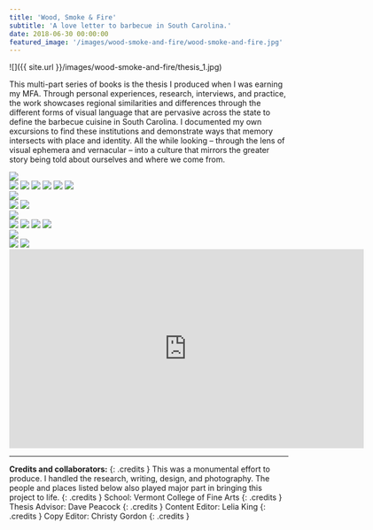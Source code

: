 ```yaml
---
title: 'Wood, Smoke & Fire'
subtitle: 'A love letter to barbecue in South Carolina.'
date: 2018-06-30 00:00:00
featured_image: '/images/wood-smoke-and-fire/wood-smoke-and-fire.jpg'
---
```


![]({{ site.url }}/images/wood-smoke-and-fire/thesis_1.jpg)

This multi-part series of books is the thesis I produced when I was earning my MFA. Through personal experiences, research, interviews, and practice, the work showcases regional similarities and differences through the different forms of visual language that are pervasive across the state to define the barbecue cuisine in South Carolina. I documented my own excursions to find these institutions and demonstrate ways that memory intersects with place and identity. All the while looking – through the lens of visual ephemera and vernacular – into a culture that mirrors the greater story being told about ourselves and where we come from. 

<img src="/images/wood-smoke-and-fire/thesis_3.jpg">

<div class="gallery" data-columns="2">
	<img src="/images/wood-smoke-and-fire/thesis_7.jpg">
	<img src="/images/wood-smoke-and-fire/thesis_10.jpg">
	<img src="/images/wood-smoke-and-fire/thesis_9.jpg">
	<img src="/images/wood-smoke-and-fire/thesis_8.jpg">
	<img src="/images/wood-smoke-and-fire/thesis_11.jpg">
	<img src="/images/wood-smoke-and-fire/thesis_5.jpg">
</div>

<img src="/images/wood-smoke-and-fire/newspaper_3.jpg">

<div class="gallery" data-columns="2">
	<img src="/images/wood-smoke-and-fire/newspaper_1.jpg">
	<img src="/images/wood-smoke-and-fire/newspaper_2.jpg">
</div>

<img src="/images/wood-smoke-and-fire/photo-zine_4.jpg">

<div class="gallery" data-columns="2">
	<img src="/images/wood-smoke-and-fire/photo-zine_1.jpg">
	<img src="/images/wood-smoke-and-fire/photo-zine_2.jpg">
	<img src="/images/wood-smoke-and-fire/photo-zine_3.jpg">
	<img src="/images/wood-smoke-and-fire/photo-zine_5.jpg">
</div>

<img src="/images/wood-smoke-and-fire/zine_1.jpg">

<div class="gallery" data-columns="2">
	<img src="/images/wood-smoke-and-fire/zine_6.jpg">
	<img src="/images/wood-smoke-and-fire/zine_3.jpg">
</div>


<iframe src="https://www.youtube.com/embed/ReuJMTAeA-E" width="640" height="360" frameborder="0" allowfullscreen></iframe>

---

**Credits and collaborators:**
{: .credits }
This was a monumental effort to produce. I handled the research, writing, design, and photography. The people and places listed below also played major part in bringing this project to life. 
{: .credits }
School: Vermont College of Fine Arts
{: .credits }
Thesis Advisor: Dave Peacock
{: .credits }
Content Editor: Lelia King
{: .credits }
Copy Editor: Christy Gordon
{: .credits }
